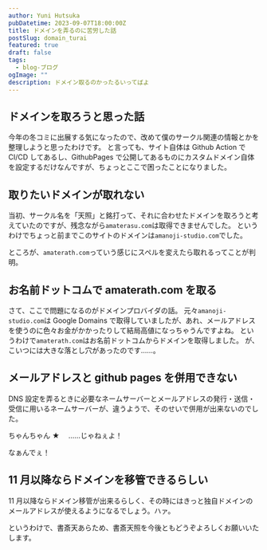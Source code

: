 ```yaml
---
author: Yuni Hutsuka
pubDatetime: 2023-09-07T18:00:00Z
title: ドメインを弄るのに苦労した話
postSlug: domain_turai
featured: true
draft: false
tags:
  - blog-ブログ
ogImage: ""
description: ドメイン取るのかったるいってばよ
---
```


## ドメインを取ろうと思った話

今年の冬コミに出展する気になったので、改めて僕のサークル関連の情報とかを整理しようと思ったわけです。
と言っても、サイト自体は Github Action で CI/CD してあるし、GithubPages で公開してあるものにカスタムドメイン自体を設定するだけなんですが、ちょっとここで困ったことになりました。

## 取りたいドメインが取れない

当初、サークル名を「天照」と銘打って、それに合わせたドメインを取ろうと考えていたのですが、残念ながら`amaterasu.com`は取得できませんでした。
というわけでちょっと前までこのサイトのドメインは`amanoji-studio.com`でした。

ところが、`amaterath.com`っていう感じにスペルを変えたら取れるってことが判明。

## お名前ドットコムで amaterath.com を取る

さて、ここで問題になるのがドメインプロバイダの話。
元々`amanoji-studio.com`は Google Domains で取得していましたが、あれ、メールアドレスを使うのに色々お金がかかったりして結局高値になっちゃうんですよね。
というわけで`amaterath.com`はお名前ドットコムからドメインを取得しました。
が、こいつには大きな落とし穴があったのです……。

## メールアドレスと github pages を併用できない

DNS 設定を弄るときに必要なネームサーバーとメールアドレスの発行・送信・受信に用いるネームサーバーが、違うようで、そのせいで併用が出来ないのでした。

ちゃんちゃん ★ 　……じゃねぇよ！

なぁんでぇ！

## 11 月以降ならドメインを移管できるらしい

11 月以降ならドメイン移管が出来るらしく、その時にはきっと独自ドメインのメールアドレスが使えるようになるでしょう。ハァ。

というわけで、書斎天あらため、書斎天照を今後ともどうぞよろしくお願いいたします。
